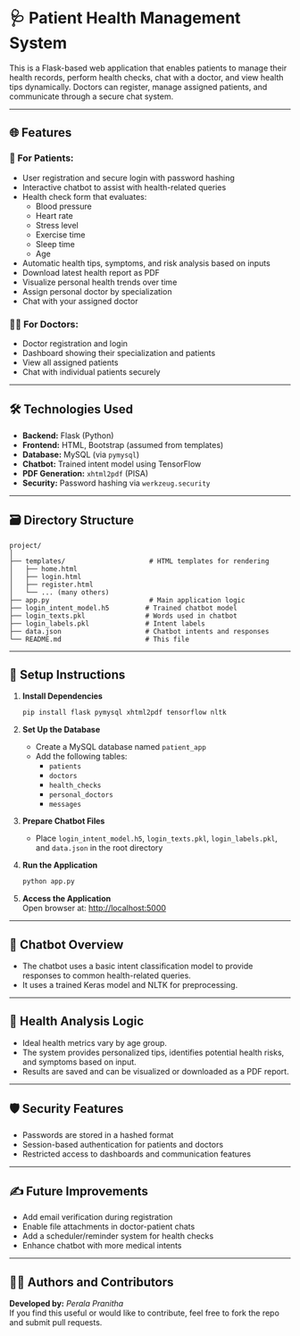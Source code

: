 
# 🩺 **Patient Health Management System**

This is a Flask-based web application that enables patients to manage their health records, perform health checks, chat with a doctor, and view health tips dynamically. Doctors can register, manage assigned patients, and communicate through a secure chat system.

---

## 🌐 **Features**

### 👤 For Patients:
- User registration and secure login with password hashing  
- Interactive chatbot to assist with health-related queries  
- Health check form that evaluates:
  - Blood pressure
  - Heart rate
  - Stress level
  - Exercise time
  - Sleep time
  - Age
- Automatic health tips, symptoms, and risk analysis based on inputs  
- Download latest health report as PDF  
- Visualize personal health trends over time  
- Assign personal doctor by specialization  
- Chat with your assigned doctor  

### 👨‍⚕️ For Doctors:
- Doctor registration and login  
- Dashboard showing their specialization and patients  
- View all assigned patients  
- Chat with individual patients securely  

---

## 🛠️ **Technologies Used**

- **Backend:** Flask (Python)  
- **Frontend:** HTML, Bootstrap (assumed from templates)  
- **Database:** MySQL (via `pymysql`)  
- **Chatbot:** Trained intent model using TensorFlow  
- **PDF Generation:** `xhtml2pdf` (PISA)  
- **Security:** Password hashing via `werkzeug.security`  

---

## 🗃️ **Directory Structure**

```
project/
│
├── templates/                     # HTML templates for rendering
│   ├── home.html
│   ├── login.html
│   ├── register.html
│   └── ... (many others)
├── app.py                         # Main application logic
├── login_intent_model.h5         # Trained chatbot model
├── login_texts.pkl               # Words used in chatbot
├── login_labels.pkl              # Intent labels
├── data.json                     # Chatbot intents and responses
└── README.md                     # This file
```

---

## 🔑 **Setup Instructions**

1. **Install Dependencies**  
   ```bash
   pip install flask pymysql xhtml2pdf tensorflow nltk
   ```

2. **Set Up the Database**
   - Create a MySQL database named `patient_app`
   - Add the following tables:
     - `patients`
     - `doctors`
     - `health_checks`
     - `personal_doctors`
     - `messages`

3. **Prepare Chatbot Files**
   - Place `login_intent_model.h5`, `login_texts.pkl`, `login_labels.pkl`, and `data.json` in the root directory

4. **Run the Application**  
   ```bash
   python app.py
   ```

5. **Access the Application**  
   Open browser at: [http://localhost:5000](http://localhost:5000)

---

## 🧠 **Chatbot Overview**

- The chatbot uses a basic intent classification model to provide responses to common health-related queries.  
- It uses a trained Keras model and NLTK for preprocessing.

---

## 📄 **Health Analysis Logic**

- Ideal health metrics vary by age group.  
- The system provides personalized tips, identifies potential health risks, and symptoms based on input.  
- Results are saved and can be visualized or downloaded as a PDF report.

---

## 🛡️ **Security Features**

- Passwords are stored in a hashed format  
- Session-based authentication for patients and doctors  
- Restricted access to dashboards and communication features  

---

## ✍️ **Future Improvements**

- Add email verification during registration  
- Enable file attachments in doctor-patient chats  
- Add a scheduler/reminder system for health checks  
- Enhance chatbot with more medical intents  

---

## 👨‍⚕️ **Authors and Contributors**

**Developed by:** *Perala Pranitha*  
If you find this useful or would like to contribute, feel free to fork the repo and submit pull requests.
